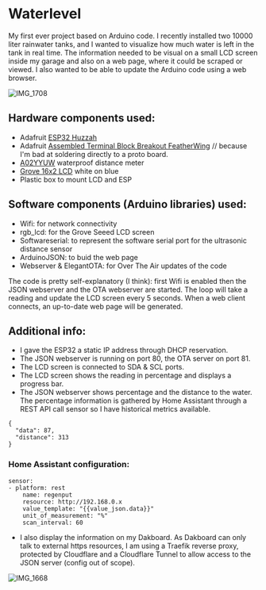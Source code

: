 # Waterlevel

My first ever project based on Arduino code. I recently installed two 10000 liter rainwater tanks, and I wanted to visualize how much water is left in the tank in real time.  The information needed to be visual on a small LCD screen inside my garage and also on a web page, where it could be scraped or viewed. I also wanted to be able to update the Arduino code using a web browser.

![IMG_1708](https://user-images.githubusercontent.com/56874881/177165828-56f43606-48e3-48c7-8807-41c4a0d4ec34.jpg)

## Hardware components used:
- Adafruit [ESP32 Huzzah](https://www.adafruit.com/product/3591)
- Adafruit [Assembled Terminal Block Breakout FeatherWing](https://www.adafruit.com/product/2926) // because I'm bad at soldering directly to a proto board.
- [A02YYUW](https://wiki.dfrobot.com/_A02YYUW_Waterproof_Ultrasonic_Sensor_SKU_SEN0311p) waterproof distance meter 
- [Grove 16x2 LCD](https://wiki.seeedstudio.com/Grove-16x2_LCD_Series/) white on blue 
- Plastic box to mount LCD and ESP

## Software components (Arduino libraries) used:
- Wifi: for network connectivity
- rgb_lcd: for the Grove Seeed LCD screen
- Softwareserial: to represent the software serial port for the ultrasonic distance sensor
- ArduinoJSON: to buid the web page
- Webserver & ElegantOTA: for Over The Air updates of the code

The code is pretty self-explanatory (I think): first Wifi is enabled then the JSON webserver and the OTA webserver are started. The loop will take a reading and update the LCD screen every 5 seconds. When a web client connects, an up-to-date web page will be generated.

## Additional info:
- I gave the ESP32 a static IP address through DHCP reservation.
- The JSON webserver is running on port 80, the OTA server on port 81.
- The LCD screen is connected to SDA & SCL ports.
- The LCD screen shows the reading in percentage and displays a progress bar.
- The JSON webserver shows percentage and the distance to the water. The percentage information is gathered by Home Assistant through a REST API call sensor so I have historical metrics available. 
```
{
  "data": 87,
  "distance": 313
}
```

### Home Assistant configuration:
```
sensor:
- platform: rest
    name: regenput
    resource: http://192.168.0.x
    value_template: "{{value_json.data}}"
    unit_of_measurement: "%"
    scan_interval: 60
```
- I also display the information on my Dakboard. As Dakboard can only talk to external https resources, I am using a Traefik reverse proxy, protected by Cloudflare and a Cloudflare Tunnel to allow access to the JSON server (config out of scope).

![IMG_1668](https://user-images.githubusercontent.com/56874881/177165881-a1fb92fc-59b1-4c0a-938a-ffb175b15ed4.jpg)

